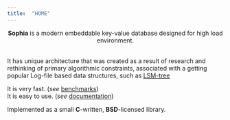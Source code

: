 ```yaml
---
title:  "HOME"
---
```


<center> <b>Sophia</b> is a modern embeddable key-value database designed for high load environment.</center><br>

It has unique architecture that was created as a result of research and rethinking of primary
algorithmic constraints, associated with a getting popular Log-file based data structures, 
such as [LSM-tree][lsm]

It is very fast. (<i>see</i> <a href="#benchmark" data-toggle="tab">benchmarks</a>)<br>
It is easy to use. (<i>see</i> <a href="#documentation" data-toggle="tab">documentation</a>)

Implemented as a small <b>C</b>-written, <b>BSD</b>-licensed library.

[lsm]: http://en.wikipedia.org/wiki/Log-structured_merge-tree
